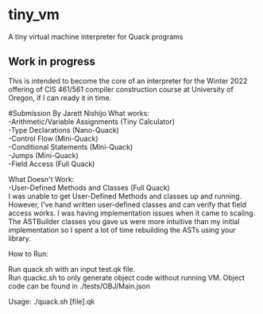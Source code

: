 # tiny_vm
A tiny virtual machine interpreter for Quack programs

## Work in progress

This is intended to become the core of an interpreter for the Winter 2022
offering of CIS 461/561 compiler construction course at University of Oregon, 
if I can ready it in time. 

#Submission By Jarett Nishijo
What works:  
-Arithmetic/Variable Assignments (Tiny Calculator)  
-Type Declarations (Nano-Quack)  
-Control Flow (Mini-Quack)  
-Conditional Statements (Mini-Quack)  
-Jumps (Mini-Quack)  
-Field Access (Full Quack)  

What Doesn't Work:  
-User-Defined Methods and Classes (Full Quack)  
I was unable to get User-Defined Methods and classes up and running. However, I've hand written user-defined classes
and can verify that field access works.
I was having implementation issues when it came to scaling. The ASTBuilder classes
you gave us were more intuitive than my initial implementation so I spent a lot of time
rebuilding the ASTs using your library.

How to Run:  

Run quack.sh with an input test.qk file.  
Run quackc.sh to only generate object code without running VM. Object code
can be found in ./tests/OBJ/Main.json

Usage: ./quack.sh [file].qk  

